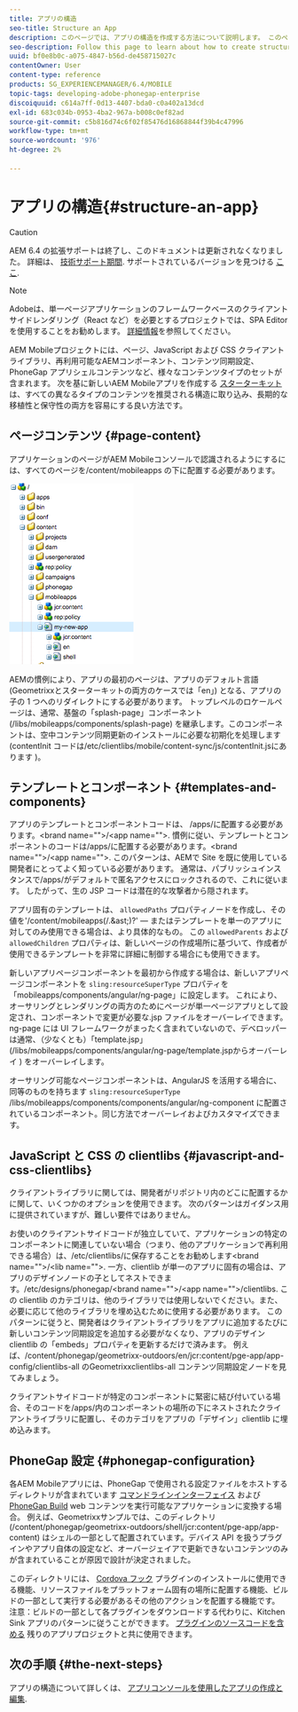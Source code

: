 ```yaml
---
title: アプリの構造
seo-title: Structure an App
description: このページでは、アプリの構造を作成する方法について説明します。 このページでは、テンプレートとコンポーネントを構築する方法と、JavaScript および CSS Clientlib に関する情報について説明します。
seo-description: Follow this page to learn about how to create structure of an app. This page describes how to structure templates and components along with information on JavaScript and CSS Clientlibs.
uuid: bf0e8b0c-a075-4847-b56d-de458715027c
contentOwner: User
content-type: reference
products: SG_EXPERIENCEMANAGER/6.4/MOBILE
topic-tags: developing-adobe-phonegap-enterprise
discoiquuid: c614a7ff-0d13-4407-bda0-c0a402a13dcd
exl-id: 683c034b-0953-4ba2-967a-b008c0ef82ad
source-git-commit: c5b816d74c6f02f85476d16868844f39b4c47996
workflow-type: tm+mt
source-wordcount: '976'
ht-degree: 2%

---
```


# アプリの構造{#structure-an-app}

>[!CAUTION]
>
>AEM 6.4 の拡張サポートは終了し、このドキュメントは更新されなくなりました。 詳細は、 [技術サポート期間](https://helpx.adobe.com/jp/support/programs/eol-matrix.html). サポートされているバージョンを見つける [ここ](https://experienceleague.adobe.com/docs/?lang=ja).

>[!NOTE]
>
>Adobeは、単一ページアプリケーションのフレームワークベースのクライアントサイドレンダリング（React など）を必要とするプロジェクトでは、SPA Editor を使用することをお勧めします。 [詳細情報](/help/sites-developing/spa-overview.md)を参照してください。

AEM Mobileプロジェクトには、ページ、JavaScript および CSS クライアントライブラリ、再利用可能なAEMコンポーネント、コンテンツ同期設定、PhoneGap アプリシェルコンテンツなど、様々なコンテンツタイプのセットが含まれます。 次を基に新しいAEM Mobileアプリを作成する [スターターキット](https://github.com/Adobe-Marketing-Cloud-Apps/aem-phonegap-starter-kit) は、すべての異なるタイプのコンテンツを推奨される構造に取り込み、長期的な移植性と保守性の両方を容易にする良い方法です。

## ページコンテンツ {#page-content}

アプリケーションのページがAEM Mobileコンソールで認識されるようにするには、すべてのページを/content/mobileapps の下に配置する必要があります。

![chlimage_1-52](assets/chlimage_1-52.png)

AEMの慣例により、アプリの最初のページは、アプリのデフォルト言語 (Geometrixxとスターターキットの両方のケースでは「en」) となる、アプリの子の 1 つへのリダイレクトにする必要があります。 トップレベルのロケールページは、通常、基盤の「splash-page」コンポーネント (/libs/mobileapps/components/splash-page) を継承します。このコンポーネントは、空中コンテンツ同期更新のインストールに必要な初期化を処理します (contentInit コードは/etc/clientlibs/mobile/content-sync/js/contentInit.jsにあります )。

## テンプレートとコンポーネント {#templates-and-components}

アプリのテンプレートとコンポーネントコードは、 /apps/に配置する必要があります。&lt;brand name=&quot;&quot;>/&lt;app name=&quot;&quot;>. 慣例に従い、テンプレートとコンポーネントのコードは/apps/に配置する必要があります。&lt;brand name=&quot;&quot;>/&lt;app name=&quot;&quot;>. このパターンは、AEMで Site を既に使用している開発者にとってよく知っている必要があります。 通常は、パブリッシュインスタンスで/apps/がデフォルトで匿名アクセスにロックされるので、これに従います。 したがって、生の JSP コードは潜在的な攻撃者から隠されます。

アプリ固有のテンプレートは、 `allowedPaths` プロパティノードを作成し、その値を&#39;/content/mobileapps(/.&amp;ast;)?&#39;  — またはテンプレートを単一のアプリに対してのみ使用できる場合は、より具体的なもの。 この `allowedParents` および `allowedChildren` プロパティは、新しいページの作成場所に基づいて、作成者が使用できるテンプレートを非常に詳細に制御する場合にも使用できます。

新しいアプリページコンポーネントを最初から作成する場合は、新しいアプリページコンポーネントを `sling:resourceSuperType` プロパティを「mobileapps/components/angular/ng-page」に設定します。 これにより、オーサリングとレンダリングの両方のためにページが単一ページアプリとして設定され、コンポーネントで変更が必要な.jsp ファイルをオーバーレイできます。 ng-page には UI フレームワークがまったく含まれていないので、デベロッパーは通常、（少なくとも）「template.jsp」(/libs/mobileapps/components/angular/ng-page/template.jspからオーバーレイ ) をオーバーレイします。

オーサリング可能なページコンポーネントは、AngularJS を活用する場合に、同等のものを持ちます `sling:resourceSuperType` /libs/mobileapps/components/components/angular/ng-component に配置されているコンポーネント。同じ方法でオーバーレイおよびカスタマイズできます。

## JavaScript と CSS の clientlibs {#javascript-and-css-clientlibs}

クライアントライブラリに関しては、開発者がリポジトリ内のどこに配置するかに関して、いくつかのオプションを使用できます。 次のパターンはガイダンス用に提供されていますが、難しい要件ではありません。

お使いのクライアントサイドコードが独立していて、アプリケーションの特定のコンポーネントに関連していない場合（つまり、他のアプリケーションで再利用できる場合）は、/etc/clientlibs/に保存することをお勧めします&lt;brand name=&quot;&quot;>/&lt;lib name=&quot;&quot;>. 一方、clientlib が単一のアプリに固有の場合は、アプリのデザインノードの子としてネストできます。/etc/designs/phonegap/&lt;brand name=&quot;&quot;>/&lt;app name=&quot;&quot;>/clientlibs. この clientlib のカテゴリは、他のライブラリでは使用しないでください。また、必要に応じて他のライブラリを埋め込むために使用する必要があります。 このパターンに従うと、開発者はクライアントライブラリをアプリに追加するたびに新しいコンテンツ同期設定を追加する必要がなくなり、アプリのデザイン clientlib の「embeds」プロパティを更新するだけで済みます。 例えば、/content/phonegap/geometrixx-outdoors/en/jcr:content/pge-app/app-config/clientlibs-all のGeometrixxclientlibs-all コンテンツ同期設定ノードを見てみましょう。

クライアントサイドコードが特定のコンポーネントに緊密に結び付いている場合、そのコードを/apps/内のコンポーネントの場所の下にネストされたクライアントライブラリに配置し、そのカテゴリをアプリの「デザイン」clientlib に埋め込みます。

## PhoneGap 設定 {#phonegap-configuration}

各AEM Mobileアプリには、PhoneGap で使用される設定ファイルをホストするディレクトリが含まれています [コマンドラインインターフェイス](https://github.com/phonegap/phonegap-cli) および [PhoneGap Build](https://build.phonegap.com/) web コンテンツを実行可能なアプリケーションに変換する場合。 例えば、Geometrixxサンプルでは、このディレクトリ (/content/phonegap/geometrixx-outdoors/shell/jcr:content/pge-app/app-content) はシェルの一部として配置されています。デバイス API を扱うプラグインやアプリ自体の設定など、オーバージェイアで更新できないコンテンツのみが含まれていることが原因で設計が決定されました。

このディレクトリには、 [Cordova フック](https://cordova.apache.org/docs/en/edge/guide_appdev_hooks_index.md.html#Hooks%20Guide) プラグインのインストールに使用できる機能、リソースファイルをプラットフォーム固有の場所に配置する機能、ビルドの一部として実行する必要があるその他のアクションを配置する機能です。 注意：ビルドの一部として各プラグインをダウンロードする代わりに、Kitchen Sink アプリのパターンに従うことができます。 [プラグインのソースコードを含める](https://github.com/blefebvre/aem-phonegap-kitchen-sink/tree/master/content/src/main/content/jcr_root/content/phonegap/kitchen-sink/shell/_jcr_content/pge-app/app-content/phonegap/plugins) 残りのアプリプロジェクトと共に使用できます。

## 次の手順 {#the-next-steps}

アプリの構造について詳しくは、 [アプリコンソールを使用したアプリの作成と編集](/help/mobile/phonegap-apps-console.md).
